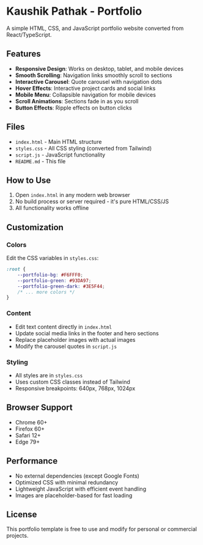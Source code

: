 # Kaushik Pathak - Portfolio

A simple HTML, CSS, and JavaScript portfolio website converted from React/TypeScript.

## Features

- **Responsive Design**: Works on desktop, tablet, and mobile devices
- **Smooth Scrolling**: Navigation links smoothly scroll to sections
- **Interactive Carousel**: Quote carousel with navigation dots
- **Hover Effects**: Interactive project cards and social links
- **Mobile Menu**: Collapsible navigation for mobile devices
- **Scroll Animations**: Sections fade in as you scroll
- **Button Effects**: Ripple effects on button clicks

## Files

- `index.html` - Main HTML structure
- `styles.css` - All CSS styling (converted from Tailwind)
- `script.js` - JavaScript functionality
- `README.md` - This file

## How to Use

1. Open `index.html` in any modern web browser
2. No build process or server required - it's pure HTML/CSS/JS
3. All functionality works offline

## Customization

### Colors
Edit the CSS variables in `styles.css`:
```css
:root {
    --portfolio-bg: #F6FFF0;
    --portfolio-green: #93DA97;
    --portfolio-green-dark: #3E5F44;
    /* ... more colors */
}
```

### Content
- Edit text content directly in `index.html`
- Update social media links in the footer and hero sections
- Replace placeholder images with actual images
- Modify the carousel quotes in `script.js`

### Styling
- All styles are in `styles.css`
- Uses custom CSS classes instead of Tailwind
- Responsive breakpoints: 640px, 768px, 1024px

## Browser Support

- Chrome 60+
- Firefox 60+
- Safari 12+
- Edge 79+

## Performance

- No external dependencies (except Google Fonts)
- Optimized CSS with minimal redundancy
- Lightweight JavaScript with efficient event handling
- Images are placeholder-based for fast loading

## License

This portfolio template is free to use and modify for personal or commercial projects.
